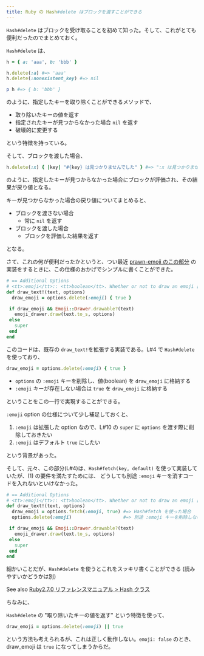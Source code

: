 ```yaml
---
title: Ruby の Hash#delete はブロックを渡すことができる
---
```


`Hash#delete` はブロックを受け取ることを初めて知った。そして、これがとても便利だったのでまとめておく。

`Hash#delete` は、

```ruby
h = { a: 'aaa', b: 'bbb' }

h.delete(:a) #=> 'aaa'
h.delete(:nonexistent_key) #=> nil

p h #=> { b: 'bbb' }
```

のように、指定したキーを取り除くことができるメソッドで、

- 取り除いたキーの値を返す
- 指定されたキーが見つからなかった場合 `nil` を返す
- 破壊的に変更する

という特徴を持っている。

そして、ブロックを渡した場合、

```ruby
h.delete(:x) { |key| "#{key} は見つかりませんでした" } #=> ":x は見つかりませんでした。"
```

のように、指定したキーが見つからなかった場合にブロックが評価され、その結果が戻り値となる。

キーが見つからなかった場合の戻り値についてまとめると、

- ブロックを渡さない場合
  - 常に `nil` を返す
- ブロックを渡した場合
  - ブロックを評価した結果を返す

となる。

さて、これの何が便利だったかというと、つい最近 [prawn-emoji のこの部分](https://github.com/hidakatsuya/prawn-emoji/blob/bec36de9b54abfd290dd6e45c6079148ef94dd2e/lib/prawn/emoji/drawable.rb#L8-L18)
の実装をするときに、この仕様のおかげでシンプルに書くことができた。

```ruby
# == Additional Options
# <tt>:emoji</tt>:: <tt>boolean</tt>. Whether or not to draw an emoji [true]
def draw_text!(text, options)
  draw_emoji = options.delete(:emoji) { true }

 if draw_emoji && Emoji::Drawer.drawable?(text)
   emoji_drawer.draw(text.to_s, options)
 else
   super
 end
end
```

このコードは、既存の `draw_text!`を拡張する実装である。L#4 で `Hash#delete` を使っており、

```ruby
draw_emoji = options.delete(:emoji) { true }
```

- `options` の `:emoji` キーを削除し、値(boolean) を `draw_emoji` に格納する
- `:emoji` キーが存在しない場合は `true` を `draw_emoji` に格納する

ということをこの一行で実現することができる。

`:emoji` option の仕様について少し補足しておくと、

1. `:emoji` は拡張した option なので、L#10 の `super` に `options` を渡す際に削除しておきたい
2. `:emoji` はデフォルト `true` にしたい

という背景があった。

そして、元々、この部分(L#4)は、`Hash#fetch(key, default)` を使って実装していたが、(1) の要件を満たすためには、
どうしても別途 `:emoji` キーを消すコードを入れないといけなかった。

```ruby
# == Additional Options
# <tt>:emoji</tt>:: <tt>boolean</tt>. Whether or not to draw an emoji [true]
def draw_text!(text, options)
  draw_emoji = options.fetch(:emoji, true) #=> Hash#fetch を使った場合
  options.delete(:emoji)                   #=> 別途 :emoji キーを削除しないといけない

 if draw_emoji && Emoji::Drawer.drawable?(text)
   emoji_drawer.draw(text.to_s, options)
 else
   super
 end
end
```

細かいことだが、`Hash#delete` を使うとこれをスッキリ書くことができる (読みやすいかどうかは別)

See also [Ruby2.7.0 リファレンスマニュアル > Hash クラス](https://docs.ruby-lang.org/ja/latest/class/Hash.html#I_DELETE)

ちなみに、

`Hash#delete` の "取り除いたキーの値を返す" という特徴を使って、

```ruby
draw_emoji = options.delete(:emoji) || true
```

という方法も考えられるが、これは正しく動作しない。`emoji: false` のとき、draw_emoji は `true` になってしまうからだ。
